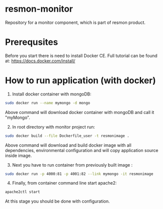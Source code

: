 # resmon-monitor
Repository for a monitor component, which is part of resmon product.

# Prerequsites
Before you start there is need to install Docker CE. Full tutorial can be found at:
https://docs.docker.com/install/

# How to run application (with docker)

1. Install docker container with mongoDB:
```bash
sudo docker run --name mymongo -d mongo
```
Above command will download docker container with mongoDB and call it "myMongo".

2. In root directory with monitor project run:
```bash
sudo docker build --file Dockerfile_user -t resmonimage .
```
Above command will download and build docker image with all dependencies, environmental configuration 
and will copy application source inside image.

3. Next you have to run container from previously built image :
```bash
sudo docker run -p 4000:81 -p 4001:82 --link mymongo -it resmonimage
```

4. Finally, from container command line start apache2:
```bash
apache2ctl start
```

At this stage you should be done with configuration.

